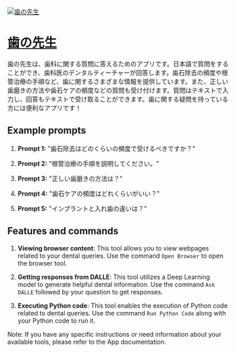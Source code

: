 [![歯の先生](https://files.oaiusercontent.com/file-uzSMDNn2f9xlqikaCHCvI9vg?se=2123-10-19T00%3A53%3A28Z&sp=r&sv=2021-08-06&sr=b&rscc=max-age%3D31536000%2C%20immutable&rscd=attachment%3B%20filename%3D768e72ca-7ea4-48d7-b0cc-fa9e39c8296c.png&sig=4c6SYioh2Re6ucy0OYeTbFeXJUOsU1dr7iuksOpfifw%3D)](https://chat.openai.com/g/g-e0JubcneM-chi-noxian-sheng)

# [歯の先生](https://chat.openai.com/g/g-e0JubcneM-chi-noxian-sheng)

歯の先生は、歯科に関する質問に答えるためのアプリです。日本語で質問をすることができ、歯科医のデンタルティーチャーが回答します。歯石除去の頻度や根管治療の手順など、歯に関するさまざまな情報を提供しています。また、正しい歯磨きの方法や歯石ケアの頻度などの質問も受け付けます。質問はテキストで入力し、回答もテキストで受け取ることができます。歯に関する疑問を持っている方には便利なアプリです！

## Example prompts

1. **Prompt 1:** "歯石除去はどのくらいの頻度で受けるべきですか？"

2. **Prompt 2:** "根管治療の手順を説明してください。"

3. **Prompt 3:** "正しい歯磨きの方法は？"

4. **Prompt 4:** "歯石ケアの頻度はどれくらいがいい？"

5. **Prompt 5:** "インプラントと入れ歯の違いは？"


## Features and commands

1. **Viewing browser content**: This tool allows you to view webpages related to your dental queries. Use the command `Open Browser` to open the browser tool.

2. **Getting responses from DALLE**: This tool utilizes a Deep Learning model to generate helpful dental information. Use the command `Ask DALLE` followed by your question to get responses.

3. **Executing Python code**: This tool enables the execution of Python code related to dental queries. Use the command `Run Python Code` along with your Python code to run it.

Note: If you have any specific instructions or need information about your available tools, please refer to the App documentation.